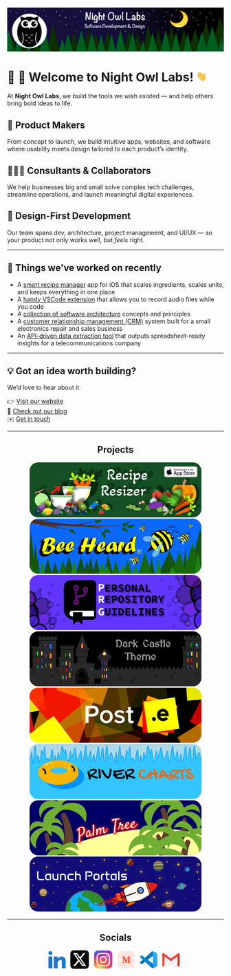 <!-- Begin README -->

[![Banner Large](https://raw.githubusercontent.com/Night-Owl-Labs/.github/main/docs/images/banner_large.png)](https://nightowllabs.io)

<h1 align="left">🌙 🦉 Welcome to Night Owl Labs! <img src="https://raw.githubusercontent.com/Night-Owl-Labs/.github/main/docs/images/wave.gif" width="25px"></h1>

At **Night Owl Labs**, we build the tools we wish existed — and help others bring bold ideas to life.

## 📱 Product Makers

From concept to launch, we build intuitive apps, websites, and software where usability meets design tailored to each product’s identity.

## 👨🏻‍💻 Consultants & Collaborators  
We help businesses big and small solve complex tech challenges, streamline operations, and launch meaningful digital experiences.

## 🎨 Design-First Development  
Our team spans dev, architecture, project management, and UI/UX — so your product not only works well, but *feels* right.

---

## 🔧 Things we've worked on recently

- A [smart recipe manager](https://apps.apple.com/app/id/6450848695) app for iOS that scales ingredients, scales units, and keeps everything in one place
- A [handy VSCode extension](https://marketplace.visualstudio.com/items?itemName=Night-Owl-Labs.Bee-Heard) that allows you to record audio files while you code
- A [collection of software architecture](https://github.com/Night-Owl-Labs/Software-Principles-Collection) concepts and principles
- A [customer relationship management (CRM)](https://github.com/scottgriv/Palm-Tree) system built for a small electronics repair and sales business
- An [API-driven data extraction tool](https://github.com/Night-Owl-Labs/Data-Fisher) that outputs spreadsheet-ready insights for a telecommunications company

---

## 💡 Got an idea worth building?

We’d love to hear about it.

👉 [Visit our website](https://nightowllabs.io) <br />
💬 [Check out our blog](https://medium.com/@nightowllabs) <br />
✉️ [Get in touch](mailto:info@nightowllabs.io) <br />

<hr>
<h2 align="center"><b>Projects</b></h2>
<div align="center">
    <a href="https://reciperesizer.com" target="_blank"><img src="https://raw.githubusercontent.com/Night-Owl-Labs/.github/main/docs/images/banners/recipe-resizer-banner_small-rounded.png" alt="Recipe Resizer Banner" width="400" height="128"/></a>
    <a href="https://beeheard.com" target="_blank"><img src="https://raw.githubusercontent.com/Night-Owl-Labs/.github/main/docs/images/banners/bee-heard-banner_small-rounded.png" alt="Bee Heard Banner" width="400" height="128"/></a>
    <a href="https://github.com/scottgriv/PRG-Personal-Repository-Guidelines" target="_blank"><img src="https://raw.githubusercontent.com/Night-Owl-Labs/.github/main/docs/images/banners/prg-banner_small-rounded.png" alt="PRG Banner" width="400" height="128"/></a>
    <a href="https://github.com/scottgriv/Dark-Castle-Theme" target="_blank"><img src="https://raw.githubusercontent.com/Night-Owl-Labs/.github/main/docs/images/banners/dark-castle-banner_small-rounded.png"alt="Dark Castle Theme" width="400" height="128"/></a>
    <a href="https://github.com/scottgriv/Post.e" target="_blank"><img src="https://raw.githubusercontent.com/Night-Owl-Labs/.github/main/docs/images/banners/post-e-banner_small-rounded.png" alt="Post.e Banner" width="400" height="128"/></a>
    <a href="https://github.com/scottgriv/River-Charts" target="_blank"><img src="https://raw.githubusercontent.com/Night-Owl-Labs/.github/main/docs/images/banners/river-charts-banner_small-rounded.png" alt="River Charts Banner" width="400" height="128"/></a>
    <a href="https://github.com/scottgriv/Palm-Tree" target="_blank"><img src="https://raw.githubusercontent.com/Night-Owl-Labs/.github/main/docs/images/banners/palm-tree-banner_small-rounded.png"alt="Palm Tree Banner" width="400" height="128"/></a>
    <a href="https://github.com/scottgriv/Launch-Portals" target="_blank"><img src="https://raw.githubusercontent.com/Night-Owl-Labs/.github/main/docs/images/banners/launch-portals-banner_small-rounded.png"alt="Launch Portals Banner" width="400" height="128"/></a>
</div>
<hr>
<h2 align="center"><b>Socials</b></h2>
<p align="center">
    <a href="https://www.linkedin.com/company/nightowllabs/" target="_blank"><img align="center" src="https://raw.githubusercontent.com/Night-Owl-Labs/.github/main/docs/images/socials/linkedin.svg" alt="LinkedIn" height="40" width="40" /></a>&nbsp;&nbsp;
    <a href="https://x.com/night_owl_labs" target="blank"><img align="center" src="https://raw.githubusercontent.com/Night-Owl-Labs/.github/main/docs/images/socials/x.png" alt="X" height="43" width="43" /></a>&nbsp;&nbsp;
    <a href="https://instagram.com/Night.Owl.Labs" target="blank"><img align="center" src="https://raw.githubusercontent.com/Night-Owl-Labs/.github/main/docs/images/socials/instagram.svg" alt="Instagram" height="43" width="43" /></a>&nbsp;&nbsp;
    <a href="https://medium.com/@nightowllabs" target="_blank"><img align="center" src="https://raw.githubusercontent.com/Night-Owl-Labs/.github/main/docs/images/socials/medium.svg" alt="Medium" height="40" width="40" /></a>&nbsp;&nbsp;
    <a href="https://marketplace.visualstudio.com/publishers/night-owl-labs" target="blank"><img align="center" src="https://raw.githubusercontent.com/Night-Owl-Labs/.github/main/docs/images/socials/vscode.svg" alt="Visual Studio Marketplace" height="40" width="40" /></a>&nbsp;&nbsp;
    <a href="mailto:info@nightowllabs.io" target="_blank"><img align="center" src="https://raw.githubusercontent.com/Night-Owl-Labs/.github/main/docs/images/socials/gmail.png" alt="Gmail" height="40" width="40" /></a>&nbsp;&nbsp;
</p>

<!-- End README -->
